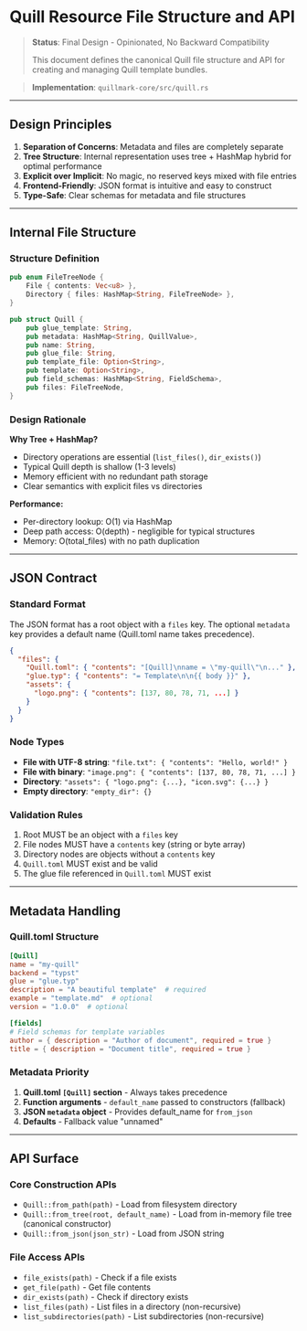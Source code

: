 # Quill Resource File Structure and API

> **Status**: Final Design - Opinionated, No Backward Compatibility
>
> This document defines the canonical Quill file structure and API for creating and managing Quill template bundles.

> **Implementation**: `quillmark-core/src/quill.rs`

---

## Design Principles

1. **Separation of Concerns**: Metadata and files are completely separate
2. **Tree Structure**: Internal representation uses tree + HashMap hybrid for optimal performance
3. **Explicit over Implicit**: No magic, no reserved keys mixed with file entries
4. **Frontend-Friendly**: JSON format is intuitive and easy to construct
5. **Type-Safe**: Clear schemas for metadata and file structures

---

## Internal File Structure

### Structure Definition

```rust
pub enum FileTreeNode {
    File { contents: Vec<u8> },
    Directory { files: HashMap<String, FileTreeNode> },
}

pub struct Quill {
    pub glue_template: String,
    pub metadata: HashMap<String, QuillValue>,
    pub name: String,
    pub glue_file: String,
    pub template_file: Option<String>,
    pub template: Option<String>,
    pub field_schemas: HashMap<String, FieldSchema>,
    pub files: FileTreeNode,
}
```

### Design Rationale

**Why Tree + HashMap?**
- Directory operations are essential (`list_files()`, `dir_exists()`)
- Typical Quill depth is shallow (1-3 levels)
- Memory efficient with no redundant path storage
- Clear semantics with explicit files vs directories

**Performance:**
- Per-directory lookup: O(1) via HashMap
- Deep path access: O(depth) - negligible for typical structures
- Memory: O(total_files) with no path duplication

---

## JSON Contract

### Standard Format

The JSON format has a root object with a `files` key. The optional `metadata` key provides a default name (Quill.toml name takes precedence).

```json
{
  "files": {
    "Quill.toml": { "contents": "[Quill]\nname = \"my-quill\"\n..." },
    "glue.typ": { "contents": "= Template\n\n{{ body }}" },
    "assets": {
      "logo.png": { "contents": [137, 80, 78, 71, ...] }
    }
  }
}
```

### Node Types

- **File with UTF-8 string**: `"file.txt": { "contents": "Hello, world!" }`
- **File with binary**: `"image.png": { "contents": [137, 80, 78, 71, ...] }`
- **Directory**: `"assets": { "logo.png": {...}, "icon.svg": {...} }`
- **Empty directory**: `"empty_dir": {}`

### Validation Rules

1. Root MUST be an object with a `files` key
2. File nodes MUST have a `contents` key (string or byte array)
3. Directory nodes are objects without a `contents` key
4. `Quill.toml` MUST exist and be valid
5. The glue file referenced in `Quill.toml` MUST exist

---

## Metadata Handling

### Quill.toml Structure

```toml
[Quill]
name = "my-quill"
backend = "typst"
glue = "glue.typ"
description = "A beautiful template"  # required
example = "template.md"  # optional
version = "1.0.0"  # optional

[fields]
# Field schemas for template variables
author = { description = "Author of document", required = true }
title = { description = "Document title", required = true }
```

### Metadata Priority

1. **Quill.toml `[Quill]` section** - Always takes precedence
2. **Function arguments** - `default_name` passed to constructors (fallback)
3. **JSON `metadata` object** - Provides default_name for `from_json`
4. **Defaults** - Fallback value "unnamed"

---

## API Surface

### Core Construction APIs

- `Quill::from_path(path)` - Load from filesystem directory
- `Quill::from_tree(root, default_name)` - Load from in-memory file tree (canonical constructor)
- `Quill::from_json(json_str)` - Load from JSON string

### File Access APIs

- `file_exists(path)` - Check if a file exists
- `get_file(path)` - Get file contents
- `dir_exists(path)` - Check if directory exists
- `list_files(path)` - List files in a directory (non-recursive)
- `list_subdirectories(path)` - List subdirectories (non-recursive)
